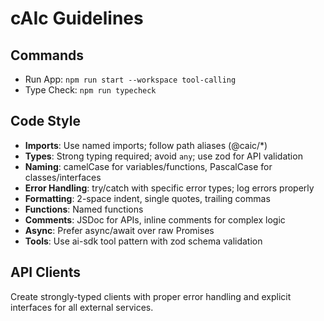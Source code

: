 # cAIc Guidelines

## Commands

- Run App: `npm run start --workspace tool-calling`
- Type Check: `npm run typecheck`

## Code Style

- **Imports**: Use named imports; follow path aliases (@caic/\*)
- **Types**: Strong typing required; avoid `any`; use zod for API validation
- **Naming**: camelCase for variables/functions, PascalCase for classes/interfaces
- **Error Handling**: try/catch with specific error types; log errors properly
- **Formatting**: 2-space indent, single quotes, trailing commas
- **Functions**: Named functions
- **Comments**: JSDoc for APIs, inline comments for complex logic
- **Async**: Prefer async/await over raw Promises
- **Tools**: Use ai-sdk tool pattern with zod schema validation

## API Clients

Create strongly-typed clients with proper error handling and explicit interfaces for all external services.
